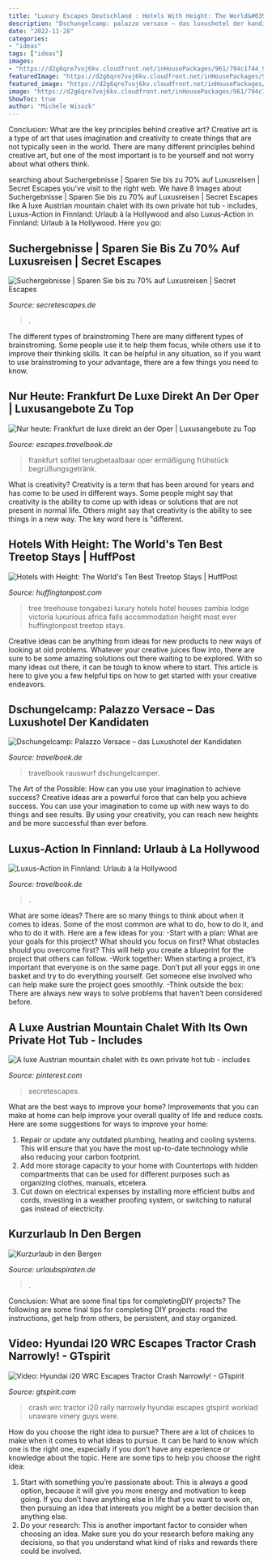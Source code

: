 ```yaml
---
title: "Luxury Escapes Deutschland : Hotels With Height: The World&#039;s Ten Best Treetop Stays"
description: "Dschungelcamp: palazzo versace – das luxushotel der kandidaten"
date: "2022-11-28"
categories:
- "ideas"
tags: ["ideas"]
images:
- "https://d2g6qre7voj6kv.cloudfront.net/inHousePackages/961/794c1744_97ae_4973_95db_579edd3d2b89.jpg?w=330&amp;h=230&amp;fit=crop&amp;crop=entropy&amp;auto=format,compress"
featuredImage: "https://d2g6qre7voj6kv.cloudfront.net/inHousePackages/961/794c1744_97ae_4973_95db_579edd3d2b89.jpg?w=330&amp;h=230&amp;fit=crop&amp;crop=entropy&amp;auto=format,compress"
featured_image: "https://d2g6qre7voj6kv.cloudfront.net/inHousePackages/961/794c1744_97ae_4973_95db_579edd3d2b89.jpg?w=330&amp;h=230&amp;fit=crop&amp;crop=entropy&amp;auto=format,compress"
image: "https://d2g6qre7voj6kv.cloudfront.net/inHousePackages/961/794c1744_97ae_4973_95db_579edd3d2b89.jpg?w=330&amp;h=230&amp;fit=crop&amp;crop=entropy&amp;auto=format,compress"
ShowToc: true
author: "Michele Wisozk"
---
```



Conclusion: What are the key principles behind creative art?
Creative art is a type of art that uses imagination and creativity to create things that are not typically seen in the world. There are many different principles behind creative art, but one of the most important is to be yourself and not worry about what others think.

	

		
searching about Suchergebnisse | Sparen Sie bis zu 70% auf Luxusreisen | Secret Escapes you've visit to the right web. We have 8 Images about Suchergebnisse | Sparen Sie bis zu 70% auf Luxusreisen | Secret Escapes like A luxe Austrian mountain chalet with its own private hot tub - includes, Luxus-Action in Finnland: Urlaub à la Hollywood and also Luxus-Action in Finnland: Urlaub à la Hollywood. Here you go:
		
    
## Suchergebnisse | Sparen Sie Bis Zu 70% Auf Luxusreisen | Secret Escapes

<img loading=lazy src="https://d2g6qre7voj6kv.cloudfront.net/inHousePackages/961/794c1744_97ae_4973_95db_579edd3d2b89.jpg?w=330&amp;h=230&amp;fit=crop&amp;crop=entropy&amp;auto=format,compress" onerror="this.onerror=null;this.src='https://tse2.mm.bing.net/th?id=OIP.vmmEfwt-V6fljobCKpuDPwAAAA&amp;pid=15.1';" alt="Suchergebnisse | Sparen Sie bis zu 70% auf Luxusreisen | Secret Escapes">

_Source: secretescapes.de_

>. 

	

The different types of brainstroming
There are many different types of brainstroming. Some people use it to help them focus, while others use it to improve their thinking skills. It can be helpful in any situation, so if you want to use brainstroming to your advantage, there are a few things you need to know.

    
## Nur Heute: Frankfurt De Luxe Direkt An Der Oper | Luxusangebote Zu Top

<img loading=lazy src="https://secretescapes-web.imgix.net/sales/57500/7793ce32_8078_4662_8092_52830ba5aa0f.jpg?auto=format,compress" onerror="this.onerror=null;this.src='https://tse4.mm.bing.net/th?id=OIP.lI67GYB9DUnGMF7NQkF1_wHaFT&amp;pid=15.1';" alt="Nur heute: Frankfurt de luxe direkt an der Oper | Luxusangebote zu Top">

_Source: escapes.travelbook.de_

>frankfurt sofitel terugbetaalbaar oper ermäßigung frühstück begrüßungsgetränk. 

	

What is creativity?
Creativity is a term that has been around for years and has come to be used in different ways. Some people might say that creativity is the ability to come up with ideas or solutions that are not present in normal life. Others might say that creativity is the ability to see things in a new way. The key word here is "different.

    
## Hotels With Height: The World&#039;s Ten Best Treetop Stays | HuffPost

<img loading=lazy src="http://images.huffingtonpost.com/2015-01-12-TongabeziLodge.jpg" onerror="this.onerror=null;this.src='https://tse3.mm.bing.net/th?id=OIP.eOnH9OELDNIs6YfHKc7itAHaE7&amp;pid=15.1';" alt="Hotels with Height: The World&#039;s Ten Best Treetop Stays | HuffPost">

_Source: huffingtonpost.com_

>tree treehouse tongabezi luxury hotels hotel houses zambia lodge victoria luxurious africa falls accommodation height most ever huffingtonpost treetop stays. 

	

Creative ideas can be anything from ideas for new products to new ways of looking at old problems. Whatever your creative juices flow into, there are sure to be some amazing solutions out there waiting to be explored. With so many ideas out there, it can be tough to know where to start. This article is here to give you a few helpful tips on how to get started with your creative endeavors.

    
## Dschungelcamp: Palazzo Versace – Das Luxushotel Der Kandidaten

<img loading=lazy src="https://www.travelbook.de/data/uploads/2017/06/17127292_9dca094841-300x199.jpg" onerror="this.onerror=null;this.src='https://tse2.mm.bing.net/th?id=OIP.513PIefjHO7XHNjeVh0YrwAAAA&amp;pid=15.1';" alt="Dschungelcamp: Palazzo Versace – das Luxushotel der Kandidaten">

_Source: travelbook.de_

>travelbook rauswurf dschungelcamper. 

	

The Art of the Possible: How can you use your imagination to achieve success?
Creative ideas are a powerful force that can help you achieve success. You can use your imagination to come up with new ways to do things and see results. By using your creativity, you can reach new heights and be more successful than ever before.

    
## Luxus-Action In Finnland: Urlaub à La Hollywood

<img loading=lazy src="https://www.travelbook.de/data/uploads/2017/06/12460863_63127e365e.jpg" onerror="this.onerror=null;this.src='https://tse4.mm.bing.net/th?id=OIP.NUibnEJzkBu5u_IFz20N4gEzDL&amp;pid=15.1';" alt="Luxus-Action in Finnland: Urlaub à la Hollywood">

_Source: travelbook.de_

>. 

	

What are some ideas?
There are so many things to think about when it comes to ideas. Some of the most common are what to do, how to do it, and who to do it with. Here are a few ideas for you: 
-Start with a plan: What are your goals for this project? What should you focus on first? What obstacles should you overcome first? This will help you create a blueprint for the project that others can follow. 
-Work together: When starting a project, it’s important that everyone is on the same page. Don’t put all your eggs in one basket and try to do everything yourself. Get someone else involved who can help make sure the project goes smoothly. 
-Think outside the box: There are always new ways to solve problems that haven’t been considered before.

    
## A Luxe Austrian Mountain Chalet With Its Own Private Hot Tub - Includes

<img loading=lazy src="https://i.pinimg.com/originals/1e/b4/88/1eb48843624e370935d1b1960c3e57eb.jpg" onerror="this.onerror=null;this.src='https://tse4.mm.bing.net/th?id=OIP.37EH34cX9xJogbJRx4v3sgHaFJ&amp;pid=15.1';" alt="A luxe Austrian mountain chalet with its own private hot tub - includes">

_Source: pinterest.com_

>secretescapes. 

	

What are the best ways to improve your home?
Improvements that you can make at home can help improve your overall quality of life and reduce costs. Here are some suggestions for ways to improve your home: 
1. Repair or update any outdated plumbing, heating and cooling systems. This will ensure that you have the most up-to-date technology while also reducing your carbon footprint. 
2. Add more storage capacity to your home with Countertops with hidden compartments that can be used for different purposes such as organizing clothes, manuals, etcetera. 
3. Cut down on electrical expenses by installing more efficient bulbs and cords, investing in a weather proofing system, or switching to natural gas instead of electricity. 

    
## Kurzurlaub In Den Bergen

<img loading=lazy src="https://image.urlaubspiraten.de/1280/image/upload/v1614775512/Impressions and Other Assets/ae16ff16-3372-43e2-add5-00873a4c5451-1609247740-BtVx_fatuck.jpg" onerror="this.onerror=null;this.src='https://tse3.mm.bing.net/th?id=OIP.e5qT9eRnAoDoK2cIoPlZlQHaFT&amp;pid=15.1';" alt="Kurzurlaub in den Bergen">

_Source: urlaubspiraten.de_

>. 

	

Conclusion: What are some final tips for completingDIY projects?
The following are some final tips for completing DIY projects: read the instructions, get help from others, be persistent, and stay organized.

    
## Video: Hyundai I20 WRC Escapes Tractor Crash Narrowly! - GTspirit

<img loading=lazy src="https://gtspirit.com/wp-content/uploads/2015/07/vlcsnap-2015-07-10-20h59m24s787.jpg" onerror="this.onerror=null;this.src='https://tse3.mm.bing.net/th?id=OIP.ga0iqw9g4biAZ4dz_CSJ1wHaEK&amp;pid=15.1';" alt="Video: Hyundai i20 WRC Escapes Tractor Crash Narrowly! - GTspirit">

_Source: gtspirit.com_

>crash wrc tractor i20 rally narrowly hyundai escapes gtspirit worklad unaware vinery guys were. 

	

How do you choose the right idea to pursue?
There are a lot of choices to make when it comes to what ideas to pursue. It can be hard to know which one is the right one, especially if you don’t have any experience or knowledge about the topic. Here are some tips to help you choose the right idea: 
1. Start with something you’re passionate about: This is always a good option, because it will give you more energy and motivation to keep going. If you don’t have anything else in life that you want to work on, then pursuing an idea that interests you might be a better decision than anything else. 
2. Do your research: This is another important factor to consider when choosing an idea. Make sure you do your research before making any decisions, so that you understand what kind of risks and rewards there could be involved. 


